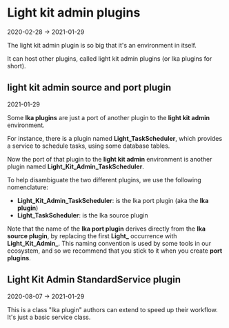 Light kit admin plugins
=============
2020-02-28 -> 2021-01-29






The light kit admin plugin is so big that it's an environment in itself.

It can host other plugins, called light kit admin plugins (or lka plugins for short).





light kit admin source and port plugin
-------------
2021-01-29


Some **lka plugins** are just a port of another plugin to the **light kit admin** environment.

For instance, there is a plugin named **Light_TaskScheduler**, which provides a service to schedule tasks, using some database tables.

Now the port of that plugin to the **light kit admin** environment is another plugin named **Light_Kit_Admin_TaskScheduler**.

To help disambiguate the two different plugins, we use the following nomenclature:


- **Light_Kit_Admin_TaskScheduler**: is the lka port plugin (aka the **lka plugin**)
- **Light_TaskScheduler**: is the lka source plugin


Note that the name of the **lka port plugin** derives directly from the **lka source plugin**, by replacing the first **Light_** occurrence with **Light_Kit_Admin_**.
This naming convention is used by some tools in our ecosystem, and so we recommend that you stick to it when you create **port plugins**.  









Light Kit Admin StandardService plugin
----------
2020-08-07 -> 2021-01-29



This is a class "lka plugin" authors can extend to speed up their workflow.
It's just a basic service class.





